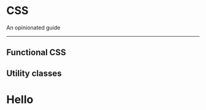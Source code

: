 # CSS
An opinionated guide

----

## Functional CSS
## Utility classes


<!-- Functional CSS: Bad -->

<h1 class="f-headline lh-solid lh-copy fw5 tracked-tight">Hello</h1>
